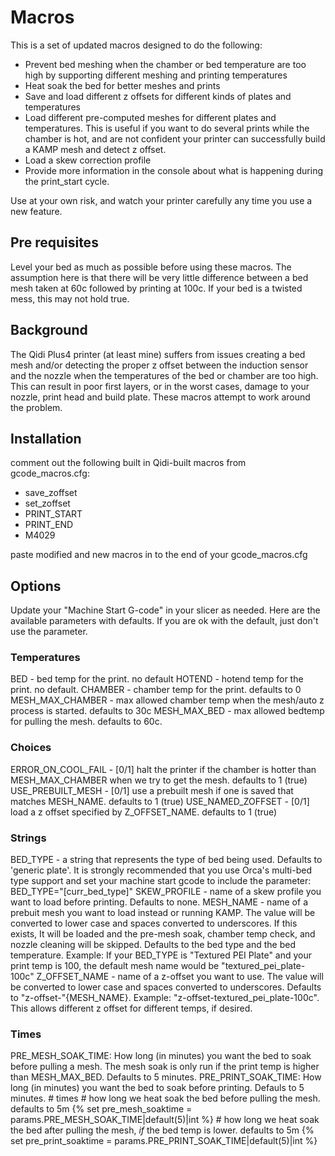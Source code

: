 # Macros

This is a set of updated macros designed to do the following:

* Prevent bed meshing when the chamber or bed temperature are too high by supporting different meshing and printing temperatures
* Heat soak the bed for better meshes and prints
* Save and load different z offsets for different kinds of plates and temperatures
* Load different pre-computed meshes for different plates and temperatures. This is useful if you want to do several prints while the chamber is hot, and are not confident your printer can successfully build a KAMP mesh and detect z offset.
* Load a skew correction profile
* Provide more information in the console about what is happening during the print_start cycle.

Use at your own risk, and watch your printer carefully any time you use a new feature.

## Pre requisites
Level your bed as much as possible before using these macros. The assumption here is that there will be very little difference between a bed mesh taken at 60c followed by printing at 100c. If your bed is a twisted mess, this may not hold true.

## Background

The Qidi Plus4 printer (at least mine) suffers from issues creating a bed mesh and/or detecting the proper z offset between the induction sensor and the nozzle when the temperatures of the bed or chamber are too high. This can result in poor first layers, or in the worst cases, damage to your nozzle, print head and build plate. These macros attempt to work around the problem.

## Installation

comment out the following built in Qidi-built macros from gcode_macros.cfg:
* save_zoffset
* set_zoffset
* PRINT_START
* PRINT_END
* M4029

paste modified and new macros in to the end of your gcode_macros.cfg

## Options
Update your "Machine Start G-code" in your slicer as needed. Here are the available parameters with defaults. If you are ok with the default, just don't use the parameter.

### Temperatures
BED - bed temp for the print. no default
HOTEND - hotend temp for the print. no default.
CHAMBER - chamber temp for the print. defaults to 0
MESH_MAX_CHAMBER - max allowed chamber temp when the mesh/auto z process is started. defaults to 30c
MESH_MAX_BED - max allowed bedtemp for pulling the mesh. defaults to 60c.

### Choices
ERROR_ON_COOL_FAIL - [0/1] halt the printer if the chamber is hotter than MESH_MAX_CHAMBER when we try to get the mesh. defaults to 1 (true)
USE_PREBUILT_MESH - [0/1] use a prebuilt mesh if one is saved that matches MESH_NAME. defaults to 1 (true)
USE_NAMED_ZOFFSET - [0/1] load a z offset specified by Z_OFFSET_NAME. defaults to 1 (true)

### Strings
BED_TYPE - a string that represents the type of bed being used. Defaults to 'generic plate'. It is strongly recommended that you use Orca's multi-bed type support and set your machine start gcode to include the parameter: BED_TYPE="[curr_bed_type]"
SKEW_PROFILE - name of a skew profile you want to load before printing. Defaults to none.
MESH_NAME - name of a prebuit mesh you want to load instead or running KAMP. The value will be converted to lower case and spaces converted to underscores. If this exists, It will be loaded and the pre-mesh soak, chamber temp check, and nozzle cleaning will be skipped. Defaults to the bed type and the bed temperature. Example: If your BED_TYPE is "Textured PEI Plate" and your print temp is 100, the default mesh name would be "textured_pei_plate-100c"
Z_OFFSET_NAME - name of a z-offset you want to use. The value will be converted to lower case and spaces converted to underscores. Defaults to "z-offset-"{MESH_NAME}. Example: "z-offset-textured_pei_plate-100c". This allows different z offset for different temps, if desired.

### Times
PRE_MESH_SOAK_TIME: How long (in minutes) you want the bed to soak before pulling a mesh. The mesh soak is only run if the print temp is higher than MESH_MAX_BED. Defaults to 5 minutes.
PRE_PRINT_SOAK_TIME: How long (in minutes) you want the bed to soak before printing. Defauls to 5 minutes.
    # times
    # how long we heat soak the bed before pulling the mesh. defaults to 5m
    {% set pre_mesh_soaktime = params.PRE_MESH_SOAK_TIME|default(5)|int %}
    # how long we heat soak the bed after pulling the mesh, _if_ the bed temp is lower. defaults to 5m
    {% set pre_print_soaktime = params.PRE_PRINT_SOAK_TIME|default(5)|int %}

